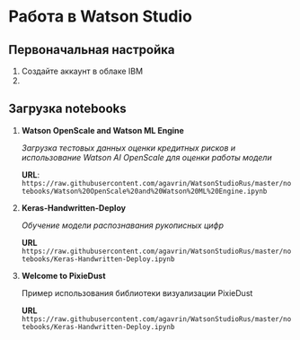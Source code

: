 # Работа в Watson Studio
## Первоначальная настройка
1. Создайте аккаунт в облаке IBM
2.

## Загрузка notebooks
1. **Watson OpenScale and Watson ML Engine**

    _Загрузка тестовых данных оценки кредитных рисков и использование Watson AI OpenScale для оценки работы модели_

    **URL**:
    `https://raw.githubusercontent.com/agavrin/WatsonStudioRus/master/notebooks/Watson%20OpenScale%20and%20Watson%20ML%20Engine.ipynb`



2. **Keras-Handwritten-Deploy**

    _Обучение модели распознавания рукописных цифр_

    **URL**
    `https://raw.githubusercontent.com/agavrin/WatsonStudioRus/master/notebooks/Keras-Handwritten-Deploy.ipynb`

3. **Welcome to PixieDust**

    Пример использования библиотеки визуализации PixieDust

    **URL**
    `https://raw.githubusercontent.com/agavrin/WatsonStudioRus/master/notebooks/Keras-Handwritten-Deploy.ipynb`
